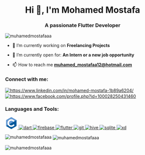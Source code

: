 <h1 align="center">Hi 👋, I'm Mohamed Mostafa</h1>
<h3 align="center">A passionate Flutter Developer</h3>

<p align="left"> <img src="https://komarev.com/ghpvc/?username=muhamedmostafaaa&label=Profile%20views&color=0e75b6&style=flat" alt="muhamedmostafaaa" /> </p>

- 🔭 I’m currently working on **Freelancing Projects**

- 🌱 I’m currently open for: **An Intern or a new job opportunity**

- 📫 How to reach me **muhamed_mostafaa12@hotmail.com**

<h3 align="left">Connect with me:</h3>
<p align="left">
<a href="https://linkedin.com/in/https://www.linkedin.com/in/mohamed-mostafa-1b89a6204/" target="blank"><img align="center" src="https://raw.githubusercontent.com/rahuldkjain/github-profile-readme-generator/master/src/images/icons/Social/linked-in-alt.svg" alt="https://www.linkedin.com/in/mohamed-mostafa-1b89a6204/" height="30" width="40" /></a>
<a href="https://fb.com/https://www.facebook.com/profile.php?id=100028250431460" target="blank"><img align="center" src="https://raw.githubusercontent.com/rahuldkjain/github-profile-readme-generator/master/src/images/icons/Social/facebook.svg" alt="https://www.facebook.com/profile.php?id=100028250431460" height="30" width="40" /></a>
</p>

<h3 align="left">Languages and Tools:</h3>
<p align="left"> <a href="https://www.cprogramming.com/" target="_blank" rel="noreferrer"> <img src="https://raw.githubusercontent.com/devicons/devicon/master/icons/c/c-original.svg" alt="c" width="40" height="40"/> </a> <a href="https://dart.dev" target="_blank" rel="noreferrer"> <img src="https://www.vectorlogo.zone/logos/dartlang/dartlang-icon.svg" alt="dart" width="40" height="40"/> </a> <a href="https://firebase.google.com/" target="_blank" rel="noreferrer"> <img src="https://www.vectorlogo.zone/logos/firebase/firebase-icon.svg" alt="firebase" width="40" height="40"/> </a> <a href="https://flutter.dev" target="_blank" rel="noreferrer"> <img src="https://www.vectorlogo.zone/logos/flutterio/flutterio-icon.svg" alt="flutter" width="40" height="40"/> </a> <a href="https://git-scm.com/" target="_blank" rel="noreferrer"> <img src="https://www.vectorlogo.zone/logos/git-scm/git-scm-icon.svg" alt="git" width="40" height="40"/> </a> <a href="https://hive.apache.org/" target="_blank" rel="noreferrer"> <img src="https://www.vectorlogo.zone/logos/apache_hive/apache_hive-icon.svg" alt="hive" width="40" height="40"/> </a> <a href="https://www.sqlite.org/" target="_blank" rel="noreferrer"> <img src="https://www.vectorlogo.zone/logos/sqlite/sqlite-icon.svg" alt="sqlite" width="40" height="40"/> </a> <a href="https://www.adobe.com/products/xd.html" target="_blank" rel="noreferrer"> <img src="https://cdn.worldvectorlogo.com/logos/adobe-xd.svg" alt="xd" width="40" height="40"/> </a> </p>

<p><img align="left" src="https://github-readme-stats.vercel.app/api/top-langs?username=muhamedmostafaaa&show_icons=true&locale=en&layout=compact" alt="muhamedmostafaaa" /></p>

<p>&nbsp;<img align="center" src="https://github-readme-stats.vercel.app/api?username=muhamedmostafaaa&show_icons=true&locale=en" alt="muhamedmostafaaa" /></p>

<p><img align="center" src="https://github-readme-streak-stats.herokuapp.com/?user=muhamedmostafaaa&" alt="muhamedmostafaaa" /></p>
